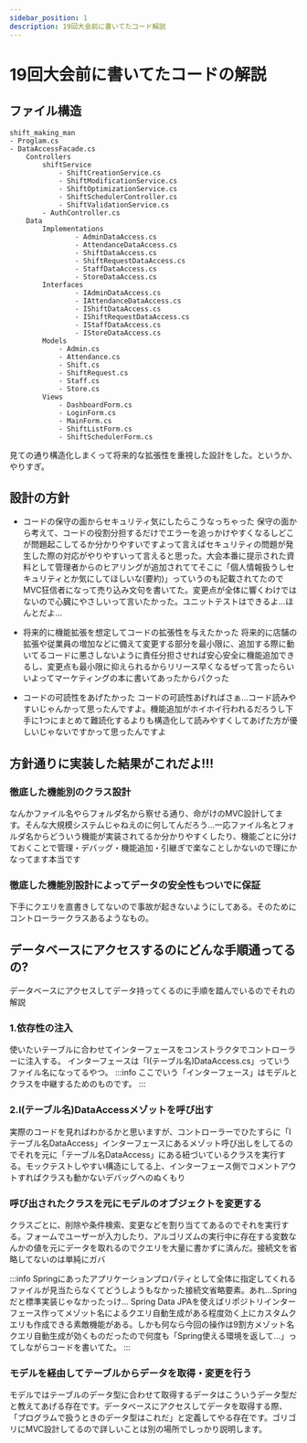 ```yaml
---
sidebar_position: 1
description: 19回大会前に書いてたコード解説
---
```


# 19回大会前に書いてたコードの解説

## ファイル構造
```
shift_making_man
- Proglam.cs
- DataAccessFacade.cs
    Controllers
        shiftService
            - ShiftCreationService.cs
            - ShiftModificationService.cs
            - ShiftOptimizationService.cs
            - ShiftSchedulerController.cs
            - ShiftValidationService.cs
        - AuthController.cs
    Data
        Implementations
                - AdminDataAccess.cs
                - AttendanceDataAccess.cs
                - ShiftDataAccess.cs
                - ShiftRequestDataAccess.cs
                - StaffDataAccess.cs
                - StoreDataAccess.cs
        Interfaces
                - IAdminDataAccess.cs
                - IAttendanceDataAccess.cs
                - IShiftDataAccess.cs
                - IShiftRequestDataAccess.cs
                - IStaffDataAccess.cs
                - IStoreDataAccess.cs
        Models
            - Admin.cs
            - Attendance.cs
            - Shift.cs
            - ShiftRequest.cs
            - Staff.cs
            - Store.cs
        Views
            - DashboardForm.cs
            - LoginForm.cs
            - MainForm.cs
            - ShiftListForm.cs
            - ShiftSchedulerForm.cs
```
見ての通り構造化しまくって将来的な拡張性を重視した設計をした。というか、やりすぎ。

## 設計の方針
- コードの保守の面からセキュリティ気にしたらこうなっちゃった
保守の面から考えて、コードの役割分担するだけでエラーを追っかけやすくなるしどこが問題起こしてるか分かりやすいですよって言えばセキュリティの問題が発生した際の対応がやりやすいって言えると思った。大会本番に提示された資料として管理者からのヒアリングが追加されててそこに「個人情報扱うしセキュリティとか気にしてほしいな(要約)」っていうのも記載されてたのでMVC狂信者になって売り込み文句を書いてた。変更点が全体に響くわけではないので心臓にやさしいって言いたかった。ユニットテストはできるよ…ほんとだよ…

- 将来的に機能拡張を想定してコードの拡張性を与えたかった
将来的に店舗の拡張や従業員の増加などに備えて変更する部分を最小限に、追加する際に動いてるコードに悪さしないように責任分担させれば安心安全に機能追加できるし、変更点も最小限に抑えられるからリリース早くなるぜって言ったらいいよってマーケティングの本に書いてあったからパクった

- コードの可読性をあげたかった
コードの可読性あげればさぁ…コード読みやすいじゃんかって思ったんですよ。機能追加がホイホイ行われるだろうし下手に1つにまとめて難読化するよりも構造化して読みやすくしてあげた方が優しいじゃないですかって思ったんですよ

## 方針通りに実装した結果がこれだよ!!!
### 徹底した機能別のクラス設計
なんかファイル名やらフォルダ名から察せる通り、命がけのMVC設計してます。そんな大規模システムじゃねえのに何してんだろう…一応ファイル名とフォルダ名からどういう機能が実装されてるか分かりやすくしたり、機能ごとに分けておくことで管理・デバッグ・機能追加・引継ぎで楽なことしかないので理にかなってます本当です

### 徹底した機能別設計によってデータの安全性もついでに保証
下手にクエリを直書きしてないので事故が起きないようにしてある。そのためにコントローラークラスあるようなもの。

## データベースにアクセスするのにどんな手順通ってるの?
データベースにアクセスしてデータ持ってくるのに手順を踏んでいるのでそれの解説
### 1.依存性の注入
使いたいテーブルに合わせてインターフェースをコンストラクタでコントローラーに注入する。
インターフェースは「I(テーブル名)DataAccess.cs」っていうファイル名になってるやつ。
:::info
ここでいう「インターフェース」はモデルとクラスを中継するためのものです。
:::

### 2.I(テーブル名)DataAccessメゾットを呼び出す
実際のコードを見ればわかるかと思いますが、コントローラーでひたすらに「Iテーブル名DataAccess」インターフェースにあるメゾット呼び出しをしてるのでそれを元に「テーブル名DataAccess」にある紐づいているクラスを実行する。モックテストしやすい構造にしてる上、インターフェース側でコメントアウトすればクラスも動かないデバッグへのぬくもり

### 呼び出されたクラスを元にモデルのオブジェクトを変更する
クラスごとに、削除や条件検索、変更などを割り当ててあるのでそれを実行する。フォームでユーザーが入力したり、アルゴリズムの実行中に存在する変数なんかの値を元にデータを取れるのでクエリを大量に書かずに済んだ。接続文を省略してないのは単純にガバ

:::info
Springにあったアプリケーションプロパティとして全体に指定してくれるファイルが見当たらなくてどうしようもなかった接続文省略要素。あれ…Springだと標準実装じゃなかったっけ…
Spring Data JPAを使えばリポジトリインターフェース作ってメゾット名によるクエリ自動生成がある程度効く上にカスタムクエリも作成できる素敵機能がある。しかも何なら今回の操作は9割方メゾット名クエリ自動生成が効くものだったので何度も「Spring使える環境を返して…」ってしながらコードを書いてた。
:::

### モデルを経由してテーブルからデータを取得・変更を行う
モデルではテーブルのデータ型に合わせて取得するデータはこういうデータ型だと教えてあげる存在です。データベースにアクセスしてデータを取得する際、「プログラムで扱うときのデータ型はこれだ」と定義してやる存在です。ゴリゴリにMVC設計してるので詳しいことは別の場所でしっかり説明します。